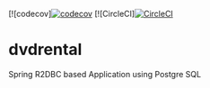 [![codecov][![codecov](https://codecov.io/gh/harryalto/dvdrental/branch/main/graph/badge.svg?token=H9I8KVJ8P3)](https://codecov.io/gh/harryalto/dvdrental)
[![CircleCI][![CircleCI](https://circleci.com/gh/harryalto/dvdrental/tree/main.svg?style=svg)](https://circleci.com/gh/harryalto/dvdrental/tree/main)

# dvdrental
Spring R2DBC based Application using Postgre SQL
